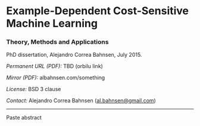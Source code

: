 Example-Dependent Cost-Sensitive Machine Learning
============================
### Theory, Methods and Applications


PhD dissertation, Alejandro Correa Bahnsen, July 2015.

_Permanent URL (PDF):_ TBD (orbilu link)

_Mirror (PDF):_ albahnsen.com/something

_License:_ BSD 3 clause

_Contact:_ Alejandro Correa Bahnsen (<al.bahnsen@gmail.com>)

---

Paste abstract